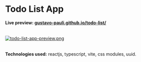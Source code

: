 # Todo List App
<strong>Live preview: [gustavo-pauli.github.io/todo-list/](https://gustavo-pauli.github.io/todo-list/)</strong>
<br>
<br>
<br>
[![todo-list-app-preview.png](https://i.postimg.cc/cL8d6CVF/todo-list-app-preview.png)](https://postimg.cc/0zxTBk5S)
<br>
<br>
<br>
<strong>Technologies used:</strong> reactjs, typescript, vite, css modules, uuid.
